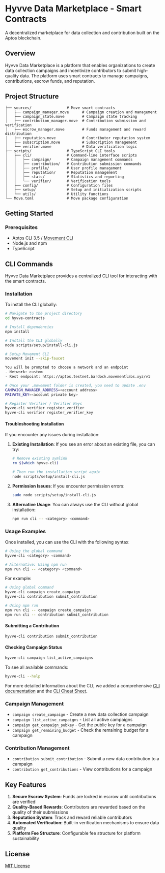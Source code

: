 # Hyvve Data Marketplace - Smart Contracts

A decentralized marketplace for data collection and contribution built on the Aptos blockchain.

## Overview

Hyvve Data Marketplace is a platform that enables organizations to create data collection campaigns and incentivize contributors to submit high-quality data. The platform uses smart contracts to manage campaigns, contributions, escrow funds, and reputation.

## Project Structure

```
├── sources/                # Move smart contracts
│   ├── campaign_manager.move      # Campaign creation and management
│   ├── campaign_state.move        # Campaign state tracking
│   ├── contribution_manager.move  # Contribution submission and verification
│   ├── escrow_manager.move        # Funds management and reward distribution
│   ├── reputation.move            # Contributor reputation system
│   ├── subscription.move          # Subscription management
│   └── verifier.move              # Data verification logic
├── scripts/                # TypeScript CLI tools
│   ├── cli/                # Command-line interface scripts
│   │   ├── campaign/       # Campaign management commands
│   │   ├── contribution/   # Contribution submission commands
│   │   ├── profile/        # User profile management
│   │   ├── reputation/     # Reputation management
│   │   ├── stats/          # Statistics and reporting
│   │   └── verifier/       # Verification tools
│   ├── config/             # Configuration files
│   ├── setup/              # Setup and initialization scripts
│   └── utils/              # Utility functions
└── Move.toml               # Move package configuration
```

## Getting Started

### Prerequisites

- Aptos CLI 3.5 / [Movement CLI](https://docs.movementnetwork.xyz/devs/movementcli)
- Node.js and npm
- TypeScript

## CLI Commands

Hyvve Data Marketplace provides a centralized CLI tool for interacting with the smart contracts.

### Installation

To install the CLI globally:

```bash
# Navigate to the project directory
cd hyvve-contracts

# Install dependencies
npm install

# Install the CLI globally
node scripts/setup/install-cli.js

# Setup Movement CLI
movement init --skip-faucet

You will be prompted to choose a network and an endpoint
- Network: custom
- Rest endpoint: https://aptos.testnet.bardock.movementlabs.xyz/v1

# Once your .movement folder is created, you need to update .env
CAMPAIGN_MANAGER_ADDRESS=<account address>
PRIVATE_KEY=<account private key>

# Register Verifier / Verifier Keys
hyvve-cli verifier register_verifier
hyvve-cli verifier register_verifier_key

```

#### Troubleshooting Installation

If you encounter any issues during installation:

1. **Existing Installation**: If you see an error about an existing file, you can try:

   ```bash
   # Remove existing symlink
   rm $(which hyvve-cli)

   # Then run the installation script again
   node scripts/setup/install-cli.js
   ```

2. **Permission Issues**: If you encounter permission errors:

   ```bash
   sudo node scripts/setup/install-cli.js
   ```

3. **Alternative Usage**: You can always use the CLI without global installation:
   ```bash
   npm run cli -- <category> <command>
   ```

### Usage Examples

Once installed, you can use the CLI with the following syntax:

```bash
# Using the global command
hyvve-cli <category> <command>

# Alternative: Using npm run
npm run cli -- <category> <command>
```

For example:

```bash
# Using global command
hyvve-cli campaign create_campaign
hyvve-cli contribution submit_contribution

# Using npm run
npm run cli -- campaign create_campaign
npm run cli -- contribution submit_contribution
```

#### Submitting a Contribution 

```bash
hyvve-cli contribution submit_contribution
```

#### Checking Campaign Status

```bash
hyvve-cli campaign list_active_campaigns
```

To see all available commands:

```bash
hyvve-cli --help
```

For more detailed information about the CLI, we added a comprehensive [CLI documentation](scripts/README.md) and the [CLI Cheat Sheet](scripts/CHEATSHEET.md).

### Campaign Management

- `campaign create_campaign` - Create a new data collection campaign
- `campaign list_active_campaigns` - List all active campaigns
- `campaign get_campaign_pubkey` - Get the public key for a campaign
- `campaign get_remaining_budget` - Check the remaining budget for a campaign

### Contribution Management

- `contribution submit_contribution` - Submit a new data contribution to a campaign
- `contribution get_contributions` - View contributions for a campaign

## Key Features

1. **Secure Escrow System**: Funds are locked in escrow until contributions are verified
2. **Quality-Based Rewards**: Contributors are rewarded based on the quality of their submissions
3. **Reputation System**: Track and reward reliable contributors
4. **Automated Verification**: Built-in verification mechanisms to ensure data quality
5. **Platform Fee Structure**: Configurable fee structure for platform sustainability



## License

[MIT License](LICENSE)

```

```
